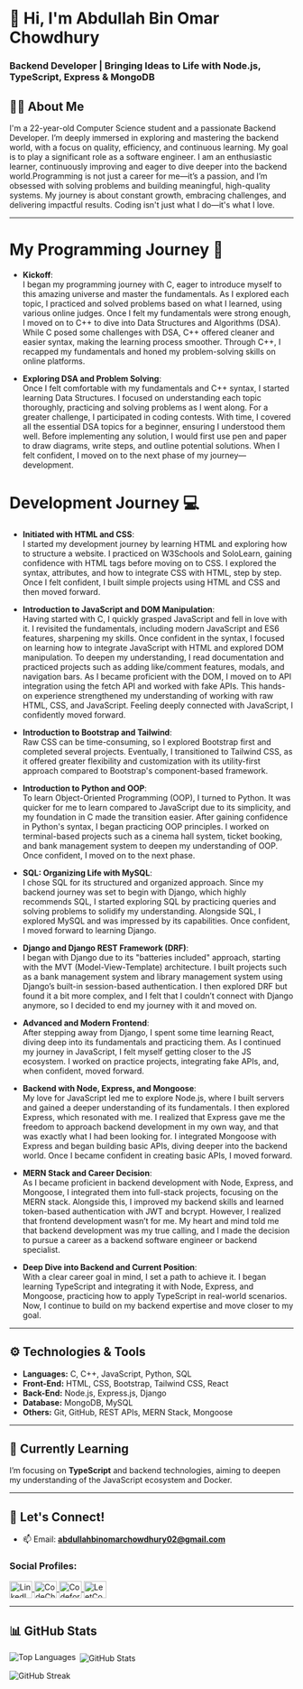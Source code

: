 # 👋 Hi, I'm Abdullah Bin Omar Chowdhury  
### **Backend Developer | Bringing Ideas to Life with Node.js, TypeScript, Express & MongoDB**


## 👨‍💻 About Me
I'm a 22-year-old Computer Science student and a passionate Backend Developer. I’m deeply immersed in exploring and mastering the backend world, with a focus on quality, efficiency, and continuous learning. 
My goal is to play a significant role as a software engineer.
I am an enthusiastic learner, continuously improving and eager to dive deeper into the backend world.Programming is not just a career for me—it’s a passion, and I’m obsessed with solving problems and building meaningful, high-quality systems. My journey is about constant growth, embracing challenges, and delivering impactful results. Coding isn't just what I do—it's what I love.

---

# My Programming Journey 🚀

- **Kickoff**:  
  I began my programming journey with C, eager to introduce myself to this amazing universe and master the fundamentals. As I explored each topic, I practiced and solved problems based on what I learned, using various online judges. Once I felt my fundamentals were strong enough, I moved on to C++ to dive into Data Structures and Algorithms (DSA). While C posed some challenges with DSA, C++ offered cleaner and easier syntax, making the learning process smoother. Through C++, I recapped my fundamentals and honed my problem-solving skills on online platforms.  

- **Exploring DSA and Problem Solving**:  
  Once I felt comfortable with my fundamentals and C++ syntax, I started learning Data Structures. I focused on understanding each topic thoroughly, practicing and solving problems as I went along. For a greater challenge, I participated in coding contests. With time, I covered all the essential DSA topics for a beginner, ensuring I understood them well. Before implementing any solution, I would first use pen and paper to draw diagrams, write steps, and outline potential solutions. When I felt confident, I moved on to the next phase of my journey—development.  

# Development Journey 💻  

- **Initiated with HTML and CSS**:  
  I started my development journey by learning HTML and exploring how to structure a website. I practiced on W3Schools and SoloLearn, gaining confidence with HTML tags before moving on to CSS. I explored the syntax, attributes, and how to integrate CSS with HTML, step by step. Once I felt confident, I built simple projects using HTML and CSS and then moved forward.  

- **Introduction to JavaScript and DOM Manipulation**:  
  Having started with C, I quickly grasped JavaScript and fell in love with it. I revisited the fundamentals, including modern JavaScript and ES6 features, sharpening my skills. Once confident in the syntax, I focused on learning how to integrate JavaScript with HTML and explored DOM manipulation. To deepen my understanding, I read documentation and practiced projects such as adding like/comment features, modals, and navigation bars. As I became proficient with the DOM, I moved on to API integration using the fetch API and worked with fake APIs. This hands-on experience strengthened my understanding of working with raw HTML, CSS, and JavaScript. Feeling deeply connected with JavaScript, I confidently moved forward.  

- **Introduction to Bootstrap and Tailwind**:  
  Raw CSS can be time-consuming, so I explored Bootstrap first and completed several projects. Eventually, I transitioned to Tailwind CSS, as it offered greater flexibility and customization with its utility-first approach compared to Bootstrap's component-based framework.  

- **Introduction to Python and OOP**:  
  To learn Object-Oriented Programming (OOP), I turned to Python. It was quicker for me to learn compared to JavaScript due to its simplicity, and my foundation in C made the transition easier. After gaining confidence in Python's syntax, I began practicing OOP principles. I worked on terminal-based projects such as a cinema hall system, ticket booking, and bank management system to deepen my understanding of OOP. Once confident, I moved on to the next phase.  

- **SQL: Organizing Life with MySQL**:  
  I chose SQL for its structured and organized approach. Since my backend journey was set to begin with Django, which highly recommends SQL, I started exploring SQL by practicing queries and solving problems to solidify my understanding. Alongside SQL, I explored MySQL and was impressed by its capabilities. Once confident, I moved forward to learning Django.  

- **Django and Django REST Framework (DRF)**:  
  I began with Django due to its "batteries included" approach, starting with the MVT (Model-View-Template) architecture. I built projects such as a bank management system and library management system using Django’s built-in session-based authentication. I then explored DRF but found it a bit more complex, and I felt that I couldn’t connect with Django anymore, so I decided to end my journey with it and moved on.  

- **Advanced and Modern Frontend**:  
  After stepping away from Django, I spent some time learning React, diving deep into its fundamentals and practicing them. As I continued my journey in JavaScript, I felt myself getting closer to the JS ecosystem. I worked on practice projects, integrating fake APIs, and, when confident, moved forward.  

- **Backend with Node, Express, and Mongoose**:  
  My love for JavaScript led me to explore Node.js, where I built servers and gained a deeper understanding of its fundamentals. I then explored Express, which resonated with me. I realized that Express gave me the freedom to approach backend development in my own way, and that was exactly what I had been looking for. I integrated Mongoose with Express and began building basic APIs, diving deeper into the backend world. Once I became confident in creating basic APIs, I moved forward.  

- **MERN Stack and Career Decision**:  
  As I became proficient in backend development with Node, Express, and Mongoose, I integrated them into full-stack projects, focusing on the MERN stack. Alongside this, I improved my backend skills and learned token-based authentication with JWT and bcrypt. However, I realized that frontend development wasn’t for me. My heart and mind told me that backend development was my true calling, and I made the decision to pursue a career as a backend software engineer or backend specialist.  

- **Deep Dive into Backend and Current Position**:  
  With a clear career goal in mind, I set a path to achieve it. I began learning TypeScript and integrating it with Node, Express, and Mongoose, practicing how to apply TypeScript in real-world scenarios. Now, I continue to build on my backend expertise and move closer to my goal.  

---

## ⚙️ Technologies & Tools

- **Languages:** C, C++, JavaScript, Python, SQL  
- **Front-End:** HTML, CSS, Bootstrap, Tailwind CSS, React  
- **Back-End:** Node.js, Express.js, Django  
- **Database:** MongoDB, MySQL  
- **Others:** Git, GitHub, REST APIs, MERN Stack, Mongoose  

---

## 🌱 Currently Learning
I’m focusing on **TypeScript** and backend technologies, aiming to deepen my understanding of the JavaScript ecosystem and Docker.

---

## 💬 Let's Connect!
- 📫 Email: **abdullahbinomarchowdhury02@gmail.com**

### Social Profiles:
<p align="left">
  <a href="https://linkedin.com/in/dev-abdullah02" target="_blank">
    <img align="center" src="https://raw.githubusercontent.com/rahuldkjain/github-profile-readme-generator/master/src/images/icons/Social/linked-in-alt.svg" alt="LinkedIn" height="30" width="40" />
  </a>
  <a href="https://www.codechef.com/users/abdullahbinoma" target="_blank">
    <img align="center" src="https://cdn.jsdelivr.net/npm/simple-icons@3.1.0/icons/codechef.svg" alt="CodeChef" height="30" width="40" />
  </a>
  <a href="https://codeforces.com/profile/agentofcodesea" target="_blank">
    <img align="center" src="https://raw.githubusercontent.com/rahuldkjain/github-profile-readme-generator/master/src/images/icons/Social/codeforces.svg" alt="Codeforces" height="30" width="40" />
  </a>
  <a href="https://www.leetcode.com/abdullahbinomarchowdhury02" target="_blank">
    <img align="center" src="https://raw.githubusercontent.com/rahuldkjain/github-profile-readme-generator/master/src/images/icons/Social/leet-code.svg" alt="LeetCode" height="30" width="40" />
  </a>
</p>

---

## 📊 GitHub Stats
<p><img align="left" src="https://github-readme-stats.vercel.app/api/top-langs?username=abdullah00001&show_icons=true&locale=en&layout=compact" alt="Top Languages" /></p>
<p>&nbsp;<img align="center" src="https://github-readme-stats.vercel.app/api?username=abdullah00001&show_icons=true&locale=en" alt="GitHub Stats" /></p>
<p><img align="center" src="https://github-readme-streak-stats.herokuapp.com/?user=abdullah00001" alt="GitHub Streak" /></p>

